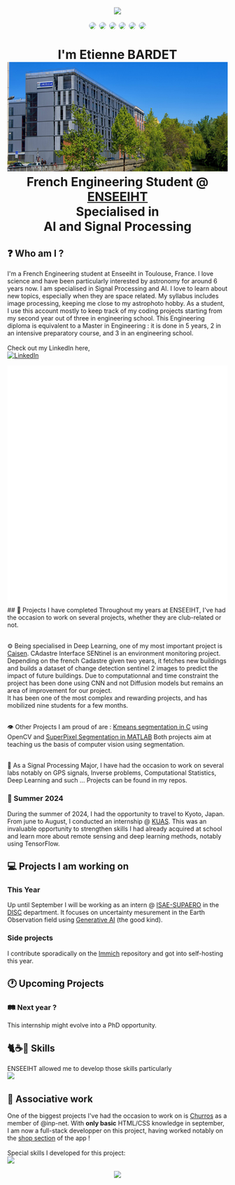 <h1 align="center">

  <img src="https://capsule-render.vercel.app/api?type=waving&height=300&color=gradient&text=Hey%20There%20!&section=header&textBg=false"/>
  <br>
  <div>
      <img src="https://img.shields.io/badge/-Python-black?style=for-the-badge&logo=python" style="border-radius: 8px;">
      <img src="https://img.shields.io/badge/-PyTorch-black?style=for-the-badge&logo=pytorch" style="border-radius: 8px;">
      <img src="https://img.shields.io/badge/-TensorFlow-black?style=for-the-badge&logo=tensorflow" style="border-radius: 8px;">
      <img src="https://img.shields.io/badge/-MATLAB-black?style=for-the-badge&logo=octave" style="border-radius: 8px;"> <!-- matlab logo doesn't exist :(-->
      <img src="https://img.shields.io/badge/-Git-black?style=for-the-badge&logo=git" style="border-radius: 8px;">
      <img src="https://img.shields.io/badge/-LaTeX-black?style=for-the-badge&logo=overleaf" style="border-radius: 8px;">
    </div>
    <br>
  I'm Etienne BARDET
  <br>
  <img src="./images/N7.jpg" alt="ENSEEIHT" height="250"/>
  <br>
  French Engineering Student @ <a href="https://www.enseeiht.fr">ENSEEIHT</a>
  <br>Specialised in<br>
  AI and Signal Processing
</h1>

## ❓ Who am I ?

I'm a French Engineering student at Enseeiht in Toulouse, France. I love science and have been particularly interested by astronomy for around 6 years now. I am specialised in Signal Processing and AI. I love to learn about new topics, especially when they are space related. My syllabus includes image processing, keeping me close to my astrophoto hobby. As a student, I use this account mostly to keep track of my coding projects starting from my second year out of three in engineering school. This Engineering diploma is equivalent to a Master in Engineering : it is done in 5 years, 2 in an intensive preparatory course, and 3 in an engineering school. 
<br><br>
Check out my LinkedIn here,
<br>
<a href="https://www.linkedin.com/in/etienne-bardet/" target="_blank" rel="noreferrer">
      <img 
        src="https://cdn-icons-png.flaticon.com/256/174/174857.png" 
        alt="LinkedIn"
        style="width: 4%; padding-right: 1em;" />
</a>
<div align="center">
  <img src=github-metrics.svg/>
</div>
## 💼 Projects I have completed 
Throughout my years at ENSEEIHT, I've had the occasion to work on several projects, whether they are club-related or not.
<br><br>

⚙️ Being specialised in Deep Learning, one of my most important project is [Caisen](https://github.com/Etienne-bdt/Caisen). CAdastre Interface SENtinel is an environment monitoring project. Depending on the french Cadastre given two years, it fetches new buildings and builds a dataset of change detection sentinel 2 images to predict the impact of future buildings. Due to computationnal and time constraint the project has been done using CNN and not Diffusion models but remains an area of improvement for our project.  
It has been one of the most complex and rewarding projects, and has mobilized nine students for a few months. <br><br>

👁️ Other Projects I am proud of are : [Kmeans segmentation in C](https://github.com/Etienne-bdt/Projet-Image) using OpenCV and [SuperPixel Segmentation in MATLAB](https://github.com/Etienne-bdt/Modelisation)
Both projects aim at teaching us the basis of computer vision using segmentation.<br><br>

📡 As a Signal Processing Major, I have had the occasion to work on several labs notably on GPS signals, Inverse problems, Computational Statistics, Deep Learning and such ...
Projects can be found in my repos.

### 🗾 Summer 2024

During the summer of 2024, I had the opportunity to travel to Kyoto, Japan. From june to August, I conducted an internship @ [KUAS](https://www.kuas.ac.jp/en/). This was an invaluable opportunity to strengthen skills I had already acquired at school and learn more about remote sensing and deep learning methods, notably using TensorFlow.


## 💻 Projects I am working on 

###  This Year
Up until September I will be working as an intern @ [ISAE-SUPAERO](https://isae-supaero.fr) in the [DISC](https://www.isae-supaero.fr/fr/recherche/departements/ingenierie-systemes-complexes/groupe-systemes-decisionnels-462/) department.
It focuses on uncertainty mesurement in the Earth Observation field using [Generative AI](https://en.wikipedia.org/wiki/Variational_autoencoder) (the good kind).

### Side projects 
I contribute sporadically on the [Immich](https://github.com/immich-app/immich) repository and got into self-hosting this year.

## 🕐 Upcoming Projects
### 🛤️ Next year ?

This internship might evolve into a PhD opportunity.

## 🐈☕🥐 Skills
ENSEEIHT allowed me to develop those skills particularly
<br>
<img src="https://skillicons.dev/icons?i=matlab,python,pytorch,tensorflow,git,c,cpp"/>

## 🤝 Associative work 

One of the biggest projects I've had the occasion to work on is [Churros](https://git.inpt.fr/inp-net/churros) as a member of @inp-net.
With **only basic** HTML/CSS knowledge in september, I am now a full-stack developper on this project, having worked notably on the [shop section](https://git.inpt.fr/inp-net/churros/-/merge_requests/127) of the app !
<br><br>
Special skills I developed for this project:
<br>
<img src="https://skillicons.dev/icons?i=ts,svelte,prisma,graphql,gitlab,figma" />


<div align="center">
  <img src="https://capsule-render.vercel.app/api?type=waving&height=300&color=gradient&section=footer&textBg=false">
</div>  
<!--
**Etienne-bdt/Etienne-bdt** is a ✨ _special_ ✨ repository because its `README.md` (this file) appears on your GitHub profile.

Here are some ideas to get you started:

- 🔭 I’m currently working on ...
- 🌱 I’m currently learning ...
- 👯 I’m looking to collaborate on ...
- 🤔 I’m looking for help with ...
- 💬 Ask me about ...
- 📫 How to reach me: ...
- 😄 Pronouns: ...
- ⚡ Fun fact: ...
-->
